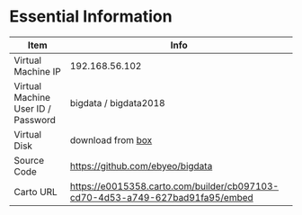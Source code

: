 # Essential Information

| Item | Info |
| - | - |
| Virtual Machine IP | 192.168.56.102 |
| Virtual Machine User ID / Password | bigdata / bigdata2018 |
| Virtual Disk | download from [box](https://app.box.com/s/6xoh7e74hi7zlri52upo5nzyzdjhqr6y) |
| Source Code | https://github.com/ebyeo/bigdata |
| Carto URL | https://e0015358.carto.com/builder/cb097103-cd70-4d53-a749-627bad91fa95/embed |
